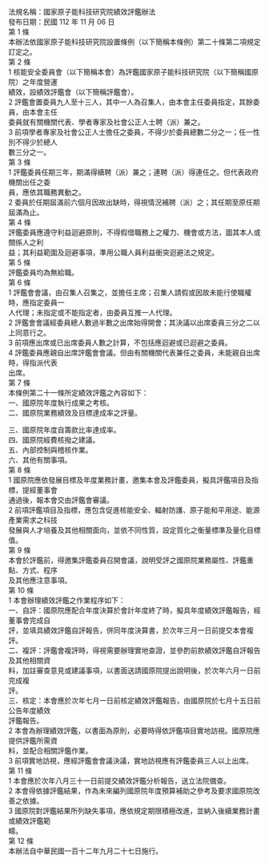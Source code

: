 法規名稱：國家原子能科技研究院績效評鑑辦法  
發布日期：民國 112 年 11 月 06 日  
第 1 條  
本辦法依國家原子能科技研究院設置條例（以下簡稱本條例）第二十條第二項規定訂定之。  
第 2 條  
1 核能安全委員會（以下簡稱本會）為評鑑國家原子能科技研究院（以下簡稱國原院）之年度營運  
績效，設績效評鑑會（以下簡稱評鑑會）。  
2 評鑑會置委員九人至十三人，其中一人為召集人，由本會主任委員指定，其餘委員，由本會主任  
委員就有關機關代表、學者專家及社會公正人士聘（派）兼之。  
3 前項學者專家及社會公正人士擔任之委員，不得少於委員總數二分之一；任一性別不得少於總人  
數三分之一。  
第 3 條  
1 評鑑委員任期三年，期滿得續聘（派）兼之；連聘（派）得連任之。但代表政府機關出任之委  
員，應依其職務異動之。  
2 委員於任期屆滿前六個月因故出缺時，得視情況補聘（派）之；其任期至原任期屆滿為止。  
第 4 條  
評鑑委員應遵守利益迴避原則，不得假借職務上之權力、機會或方法，圖其本人或關係人之利  
益；其利益範圍及迴避事項，準用公職人員利益衝突迴避法之規定。  
第 5 條  
評鑑委員均為無給職。  
第 6 條  
1 評鑑會會議，由召集人召集之，並擔任主席；召集人請假或因故未能行使職權時，應指定委員一  
人代理；未指定或不能指定者，由委員互推一人代理。  
2 評鑑會會議經委員總人數過半數之出席始得開會；其決議以出席委員三分之二以上同意行之。  
3 前項應出席或已出席委員人數之計算，不包括應迴避或已迴避之委員。  
4 評鑑委員應親自出席評鑑會會議。但由有關機關代表兼任之委員，未能親自出席時，得指派代表  
出席。  
第 7 條  
本條例第二十一條所定績效評鑑之內容如下：  
一、國原院年度執行成果之考核。  
二、國原院業務績效及目標達成率之評量。  


三、國原院年度自籌款比率達成率。  
四、國原院經費核撥之建議。  
五、內部控制與稽核作業。  
六、其他有關事項。  
第 8 條  
1 國原院應依發展目標及年度業務計畫，邀集本會及評鑑委員，擬具評鑑項目及指標，提經董事會  
通過後，報本會交由評鑑會審議。  
2 前項評鑑項目及指標，應包含促進核能安全、輻射防護、原子能和平用途、能源產業需求之科技  
發展與人才培養及其他相關面向，並依不同性質，設定質化之衡量標準及量化目標值。  
第 9 條  
本會於評鑑前，得邀集評鑑委員召開會議，說明受評之國原院業務屬性、評鑑重點、方式、程序  
及其他應注意事項。  
第 10 條  
1 本會辦理績效評鑑之作業程序如下：  
一、自評：國原院應配合年度決算於會計年度終了時，擬具年度績效評鑑報告，經董事會完成自  
評，並填具績效評鑑自評報告，併同年度決算書，於次年三月一日前提交本會複評。  
二、複評：評鑑會複評時，得視需要辦理實地查證，並參酌前款績效評鑑自評報告及其他相關資  
料，加註審查意見或建議事項，以書面送請國原院提出說明後，於次年六月一日前完成複  
評。  
三、核定：本會應於次年七月一日前核定績效評鑑報告，由國原院於七月十五日前公告年度績效  
評鑑報告。  
2 本會為辦理績效評鑑，以書面為原則，必要時得依評鑑項目實地訪視。國原院應提供評鑑所需資  
料，並配合相關評鑑作業。  
3 前項實地訪視，應經評鑑會會議決議，實地訪視應有評鑑委員三人以上出席。  
第 11 條  
1 本會應於次年八月三十一日前提交績效評鑑分析報告，送立法院備查。  
2 本會得依據評鑑結果，作為未來編列國原院年度預算補助之參考及要求國原院改善之依據。  
3 國原院對評鑑結果所列缺失事項，應依規定期限積極改進，並納入後續業務計畫或績效評鑑範  
疇。  
第 12 條  
本辦法自中華民國一百十二年九月二十七日施行。  


